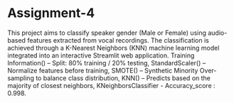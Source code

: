 # Assignment-4
  This project aims to classify speaker gender (Male or Female) using audio-based features extracted from vocal recordings. The classification is achieved through a K-Nearest Neighbors (KNN) machine learning model integrated into an interactive Streamlit web application.
Training Information() – Split: 80% training / 20% testing,
StandardScaler() – Normalize features before training,
SMOTE() – Synthetic Minority Over-sampling to balance class distribution,
KNN() – Predicts based on the majority of closest neighbors,
KNeighborsClassifier - Accuracy_score : 0.998.
